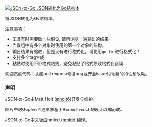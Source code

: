 [<img src="https://mholt.github.io/json-to-go/resources/images/json-to-go.png" alt="JSON-to-Go JSON转化为Go结构体"></a>](https://mholt.github.io/json-to-go)

将JSON转化为Go结构体。 

注意事项：

- 工具有时需要做一些假设, 请再浏览一遍输出的结果。
- 当数组中有多个对象时使用的第一个对象的结构。
- 输出结果有缩进，但是没有进行格式化。请使用`go fmt`进行格式化！
- 支持多个tag生成
- 粘贴时使用不带格式粘贴，避免粘贴了格式导致格式化错误

欢迎贡献代码！发起pull request修复bug或开启issue讨论新的特性和改动。

### 声明

JSON-to-Go由Matt Holt ([mholt6](https://twitter.com/mholt6))开发与维护。

图片中的Gopher卡通形象基于Renée French的设计改编而成。

JSON-to-Go中文版由hmldd ([hmldd](https://github.com/hmldd))翻译。
